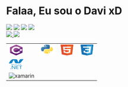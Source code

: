 # Falaa, Eu sou o Davi xD

<div>
  <a href = "https://www.linkedin.com/in/davi-silva-79150815b/"><img src="https://img.shields.io/badge/-LinkedIn-blue?style=flat-square&logo=Linkedin&logoColor=white" target="_blank"></a>
  <a href = "https://www.instagram.com/dav_nasc/"><img src="https://img.shields.io/badge/Instagram-E4405F?style=flat-square&logo=instagram&logoColor=white" target="_blank"></a>
  <a href = "mailto: davisilva.coder@gmail.com"><img src="https://img.shields.io/badge/-Gmail-%23EA4335?style=flat-square&logo=gmail&logoColor=white" target="_blank"></a>
  <a href = "mailto: davisilva_nascimento@hotmail.com"><img src="https://img.shields.io/badge/Microsoft_Outlook-0078D4?style=flat-square&logo=microsoft-outlook&logoColor=whit" target="_blank"></a>
</div>

<div style="display: inline_block">
  <a href="https://github.com/DaviCoder">
  <img height="160em" src="https://github-readme-stats.vercel.app/api?username=DaviCoder&show_icons=true&theme=nightowl&include_all_commits=true&count_private=true"/>
  <img height="160em" src="https://github-readme-stats.vercel.app/api/top-langs/?username=DaviCoder&layout=compact&langs_count=16&theme=nightowl"/>
<div>
  
  <!---
<div style="display: inline-block"><br>
  <img align="center" alt="Csharp" height="30" width="40" src="https://raw.githubusercontent.com/devicons/devicon/master/icons/csharp/csharp-original.svg">
  <img align="center" alt="Python" height="30" width="40" src="https://raw.githubusercontent.com/devicons/devicon/master/icons/python/python-original.svg">
  <img align="center" alt="HTML" height="30" width="40" src="https://raw.githubusercontent.com/devicons/devicon/master/icons/html5/html5-original.svg">
  <img align="center" alt="CSS" height="30" width="40" src="https://raw.githubusercontent.com/devicons/devicon/master/icons/css3/css3-original.svg">
</div>
-->

<table style="display: inline-block;">
        <tr>
            <td class="auto-style2">
          <img alt="Csharp" height="30" width="40" src="https://raw.githubusercontent.com/devicons/devicon/master/icons/csharp/csharp-original.svg"/></td>
            <td class="auto-style3">
          <img alt="Python" height="30" width="40" src="https://raw.githubusercontent.com/devicons/devicon/master/icons/python/python-original.svg"/></td>
            <td class="auto-style3">
          <img alt="HTML" height="30" width="40" src="https://raw.githubusercontent.com/devicons/devicon/master/icons/html5/html5-original.svg"/></td>
            <td class="auto-style3">
          <img alt="CSS" height="30" width="40" src="https://raw.githubusercontent.com/devicons/devicon/master/icons/css3/css3-original.svg"/></td>
        </tr>
        <tr>
            <td><img alt="dotnet" height="30" width="40" src="https://raw.githubusercontent.com/devicons/devicon/master/icons/dot-net/dot-net-plain-wordmark.svg"/></td>
            <td>&nbsp;</td>
            <td>&nbsp;</td>
            <td>&nbsp;</td>
        </tr>
        <tr>
            <td><img alt="xamarin" height="30" width="40" src="https://cdn.iconscout.com/icon/free/png-512/xamarin-282427.png"/></td>
            <td>&nbsp;</td>
            <td>&nbsp;</td>
            <td>&nbsp;</td>
        </tr>
    </table>
